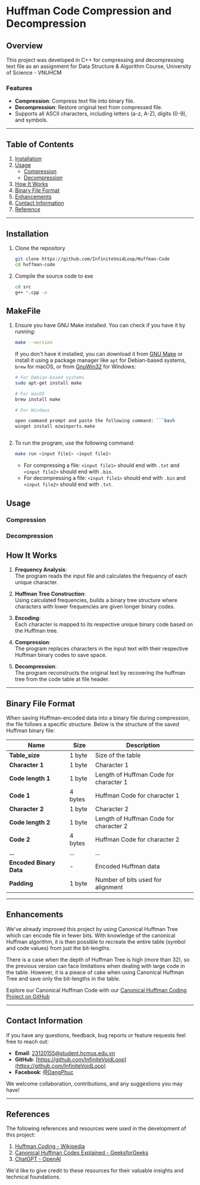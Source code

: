 # Huffman Code Compression and Decompression

## Overview 
This project was developed in C++ for compressing and decompressing text file as an assignment for Data Structure & Algorithm Course, University of Science - VNUHCM

### Features
- **Compression**: Compress text file into binary file.  
- **Decompression**: Restore original text from compressed file.  
- Supports all ASCII characters, including letters (a-z, A-Z), digits (0-9), and symbols.

---

## Table of Contents  
1. [Installation](#installation)  
2. [Usage](#usage)  
    - [Compression](#compression)  
    - [Decompression](#decompression)  
3. [How It Works](#how-it-works)  
4. [Binary File Format](#binary-file-format)  
5. [Enhancements](#enhancements)  
6. [Contact Information](#contact-information)
7. [Reference](#reference)
---

## Installation  

1. Clone the repository
   ```bash  
   git clone https://github.com/InfiniteVoidLoop/Huffman-Code
   cd huffman-code  

2. Compile the source code to exe
    ```bash
    cd src
    g++ *.cpp -o 

## MakeFile

1. Ensure you have GNU Make installed. You can check if you have it by running:
    ```bash
    make --version
    ```
    If you don't have it installed, you can download it from [GNU Make](https://www.gnu.org/software/make/) or install it using a package manager like `apt` for Debian-based systems, `brew` for macOS, or from [GnuWin32](https://sourceforge.net/projects/gnuwin32/files/make/3.81/make-3.81.exe/download?use_mirror=onboardcloud&download=) for Windows:
    ```bash
    # For Debian-based systems
    sudo apt-get install make

    # For macOS
    brew install make

    # For Windows
   
    open command prompt and paste the following command: ```bash 
    winget install ezwinports.make
    ```

    ```

2. To run the program, use the following command:
    ```bash
    make run <input file1> <input file2>
    ```
    - For compressing a file: `<input file1>` should end with `.txt` and `<input file2>` should end with `.bin`.
    - For decompressing a file: `<input file1>` should end with `.bin` and `<input file2>` should end with `.txt`.
    
## Usage  

### Compression  

### Decompression

## How It Works  

1. **Frequency Analysis**:  
   The program reads the input file and calculates the frequency of each unique character.  

2. **Huffman Tree Construction**:  
   Using calculated frequencies, builds a binary tree structure where characters with lower frequencies are given longer binary codes.

3. **Encoding**:  
   Each character is mapped to its respective unique binary code based on the Huffman tree.  

4. **Compression**:  
   The program replaces characters in the input text with their respective Huffman binary codes to save space.  

5. **Decompression**:  
   The program reconstructs the original text by recovering the huffman tree from the code table at file header.

---
## Binary File Format
When saving Huffman-encoded data into a binary file during compression, the file follows a specific structure. Below is the structure of the saved Huffman binary file:


| **Name**            | **Size**   | **Description**                              |
|---------------------|------------|-----------------------------------------------|
| **Table_size**      | 1 byte     | Size of the table                             |
| **Character 1**     | 1 byte     | Character 1                                    |
| **Code length 1**   | 1 byte     | Length of Huffman Code for character 1        |
| **Code 1**          | 4 bytes    | Huffman Code for character 1                  |
| **Character 2**     | 1 byte     | Character 2                                    |
| **Code length 2**   | 1 byte     | Length of Huffman Code for character 2        |
| **Code 2**          | 4 bytes    | Huffman Code for character 2                  |
|   **...**           |   ...       |          ...                                           |
| **Encoded Binary Data** | -       | Encoded Huffman data                         |
| **Padding**         | 1 byte     | Number of bits used for alignment            |

---

## Enhancements
We've already improved this project by using Canonical Huffman Tree which can encode file in fewer bits. With knowledge of the canonical Huffman algorithm, it is then possible to recreate the entire table (symbol and code values) from just the bit-lengths.

There is a case when the depth of Huffman Tree is high (more than 32), so the previous version can face limitations when dealing with large code in the table. However, it is a pieace of cake when using Canonical Huffman Tree and save only the bit-lengths in the table.  

Explore our Canonical Huffman Code with our [Canonical Huffman Coding Project on GitHub](https://github.com/InfiniteVoidLoop/Canonical-Huffman-Code)

---


## Contact Information

If you have any questions, feedback, bug reports or feature requests feel free to reach out:

- **Email**: [23120155@student.hcmus.edu.vn](mailto:23120155@student.hcmus.edu.vn)  
- **GitHub**: [https://github.com/InfiniteVoidLoop](https://github.com/InfiniteVoidLoop)  
- **Facebook**: [@DangPhuc](https://www.facebook.com/pg.bas.ket/)  

We welcome collaboration, contributions, and any suggestions you may have!

---
## References

The following references and resources were used in the development of this project:

1. [Huffman Coding - Wikipedia](https://en.wikipedia.org/wiki/Huffman_coding)  
2. [Canonical Huffman Codes Explained - GeeksforGeeks](https://www.geeksforgeeks.org/canonical-huffman-coding/)  
3. [ChatGPT - OpenAI](https://openai.com/)

We'd like to give credit to these resources for their valuable insights and technical foundations.
